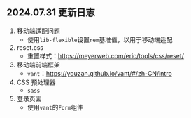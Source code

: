2024.07.31 更新日志
---
1. 移动端适配问题
    - 使用`lib-flexible`设置`rem`基准值，以用于移动端适配
2. reset.css
    - 重置样式：https://meyerweb.com/eric/tools/css/reset/
3. 移动端前端框架
    - `vant`：https://youzan.github.io/vant/#/zh-CN/intro
4. CSS 预处理器
    - `sass`
5. 登录页面
    - 使用`vant`的`Form`组件